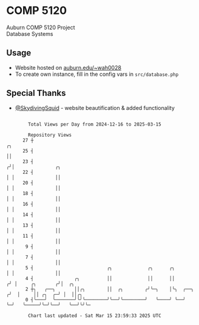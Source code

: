 # COMP 5120
Auburn COMP 5120 Project  
Database Systems

## Usage
- Website hosted on [auburn.edu/~wah0028](https://webhome.auburn.edu/~wah0028/)
- To create own instance, fill in the config vars in `src/database.php`

## Special Thanks
- [@SkydivingSquid](https://github.com/SkydivingSquid) - website beautification & added functionality

```

        Total Views per Day from 2024-12-16 to 2025-03-15

        Repository Views
      27 ┼                                                               ╭╮
      25 ┤                                                               ││
      23 ┤                                                              ╭╯│               ╭╮
      22 ┤                                                              │ │               ││
      20 ┤                                                              │ │               ││
      18 ┤                                                              │ │               ││
      16 ┤                                                              │ │               ││
      14 ┤                                                              │ │               ││
      13 ┤                                                              │ │               ││
      11 ┤                                                              │ │               ││
       9 ┤                                                              │ │               ││
       7 ┤                                                              │ │               ││
       5 ┤                           ╭╮             ╭╮      ╭╮          │ │               ││
       4 ┤               ╭╮          ││             ││      ││         ╭╯ │     ╭╮       ╭╯│  ╭╮
       2 ┼╮   ╭──╮       ││╭╮        ││  ╭╮        ╭╯╰─╮    │╰╮  ╭──╮ ╭╯  │     ││ ╭╮  ╭─╯ │  ││╭╮
       0 ┤╰───╯  ╰───────╯╰╯╰────────╯╰──╯╰────────╯   ╰────╯ ╰──╯  ╰─╯   ╰─────╯╰─╯╰──╯   ╰──╯╰╯╰─

        Chart last updated - Sat Mar 15 23:59:33 2025 UTC
        
```
